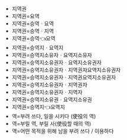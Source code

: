 - 지역권
- 지역권=요역
- 지역권=승역ㆍ요역
- 지역권=승역ㆍ지역
- 지역권=승역👈요역
- 지역권=승역지ㆍ요역지
- 지역권=승역지소유자ㆍ요역지소유자
- 지역권=승역지소유권자ㆍ요역지소유권자
- 지역권=승역지소유권자ㆍ지역권자요역지소유권자
- 지역권=승역지소유권자ㆍ지역권요역지소유권자
- 지역권=승역지소유권자ㆍ지역권자
- 지역권=승역지소유권자ㆍ지역자
- 지역권=승역지소유권ㆍ요역지소유권
- 지역권=승역지👈요역지
- 역=부려 쓰다, 일을 시키다 (使役의 역)
- 역=부릴 역, 부릴 사(使役할 때의 역)
- 역=어떤 목적을 위해 남을 부려 쓰다 / 이용하다